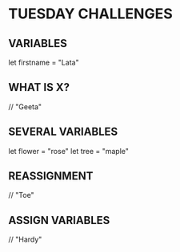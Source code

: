 # TUESDAY CHALLENGES



## VARIABLES

let firstname = "Lata"

## WHAT IS X?

// "Geeta"

## SEVERAL VARIABLES

let flower = "rose"
let tree = "maple"

## REASSIGNMENT

// "Toe"

## ASSIGN VARIABLES

// "Hardy"
